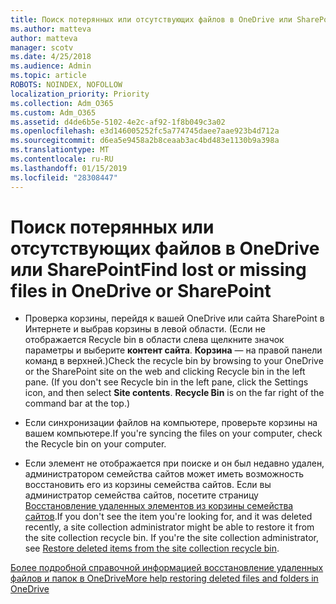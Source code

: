 ```yaml
---
title: Поиск потерянных или отсутствующих файлов в OneDrive или SharePoint
ms.author: matteva
author: matteva
manager: scotv
ms.date: 4/25/2018
ms.audience: Admin
ms.topic: article
ROBOTS: NOINDEX, NOFOLLOW
localization_priority: Priority
ms.collection: Adm_O365
ms.custom: Adm_O365
ms.assetid: d4de6b5e-5102-4e2c-af92-1f8b049c3a02
ms.openlocfilehash: e3d146005252fc5a774745daee7aae923b4d712a
ms.sourcegitcommit: d6ea5e9458a2b8ceaab3ac4bd483e1130b9a398a
ms.translationtype: MT
ms.contentlocale: ru-RU
ms.lasthandoff: 01/15/2019
ms.locfileid: "28308447"
---
```

# <a name="find-lost-or-missing-files-in-onedrive-or-sharepoint"></a><span data-ttu-id="00ba2-102">Поиск потерянных или отсутствующих файлов в OneDrive или SharePoint</span><span class="sxs-lookup"><span data-stu-id="00ba2-102">Find lost or missing files in OneDrive or SharePoint</span></span>

- <span data-ttu-id="00ba2-p101">Проверка корзины, перейдя к вашей OneDrive или сайта SharePoint в Интернете и выбрав корзины в левой области. (Если не отображается Recycle bin в области слева щелкните значок параметры и выберите **контент сайта**. **Корзина** — на правой панели команд в верхней.)</span><span class="sxs-lookup"><span data-stu-id="00ba2-p101">Check the recycle bin by browsing to your OneDrive or the SharePoint site on the web and clicking Recycle bin in the left pane. (If you don't see Recycle bin in the left pane, click the Settings icon, and then select **Site contents**. **Recycle Bin** is on the far right of the command bar at the top.)</span></span> 
    
- <span data-ttu-id="00ba2-106">Если синхронизации файлов на компьютере, проверьте корзины на вашем компьютере.</span><span class="sxs-lookup"><span data-stu-id="00ba2-106">If you're syncing the files on your computer, check the Recycle bin on your computer.</span></span> 
    
- <span data-ttu-id="00ba2-p102">Если элемент не отображается при поиске и он был недавно удален, администратором семейства сайтов может иметь возможность восстановить его из корзины семейства сайтов. Если вы администратор семейства сайтов, посетите страницу [Восстановление удаленных элементов из корзины семейства сайтов](https://go.microsoft.com/fwlink/?linkid=866439).</span><span class="sxs-lookup"><span data-stu-id="00ba2-p102">If you don't see the item you're looking for, and it was deleted recently, a site collection administrator might be able to restore it from the site collection recycle bin. If you're the site collection administrator, see [Restore deleted items from the site collection recycle bin](https://go.microsoft.com/fwlink/?linkid=866439).</span></span>
    
[<span data-ttu-id="00ba2-109">Более подробной справочной информацией восстановление удаленных файлов и папок в OneDrive</span><span class="sxs-lookup"><span data-stu-id="00ba2-109">More help restoring deleted files and folders in OneDrive</span></span>](https://go.microsoft.com/fwlink/?linkid=872872)
  

